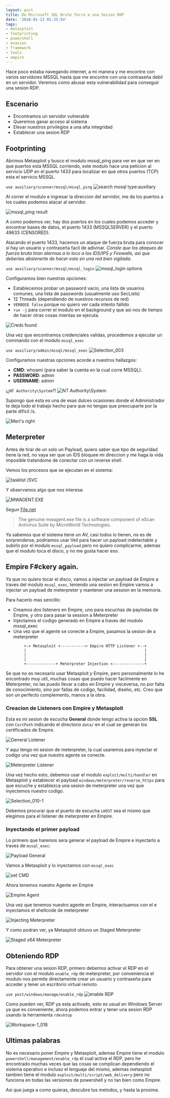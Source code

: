 ```yaml
---
layout: post
title: De Microsoft SQL Brute force a una Sesion RDP
date: '2018-01-13 01:35:54'
tags:
- metasploit
- footprinting
- powershell
- evasion
- framework
- tools
- empire
---
```


Hace poco estaba navegando internet, a mi manera y me encontre con varios servidores MSSQL hasta que me encontre con una contraseña debil en un servidor. Veremos como abusar esta vulnerabilidad para conseguir una sesion RDP.

## Escenario
* Encontramos un servidor vulnerable
* Queremos ganar acceso al sistema
* Elevar nuestros privilegios a una alta integridad
* Establecer una sesion RDP

## Footprinting

Abrimos Metasploit y busco el modulo mssql_ping para ver en que ver en que puertos esta MSSQL corriendo, este modulo hace una peticion al servicio UDP en el puerto 1433 para localizar en que otros puertos (TCP) esta el servicio MSSQL.

`use auxiliary/scanner/mssql/mssql_ping`
![search mssql type:auxiliary](/content/images/2018/01/Screenshot-from-2018-01-11-23-21-48-1.png)

Al correr el modulo e ingresar la direccion del servidor, me da los puertos a los cuales podemos atacar al servidor.

![mssql_ping result](/content/images/2018/01/Screenshot-from-2018-01-11-23-22-39.png)

A como podemos ver, hay dos puertos en los cuales podemos acceder y encontrar bases de datos, el puerto 1433 (MSSQLSERVER) y el puerto 49633 (CENSORED).

Atacando el puerto 1433, hacemos un ataque de fuerza bruta para conocer si hay un usuario y contraseña facil de adivinar. _Conste que los ataques de fuerza bruta tiran alarmas a lo loco a los IDS/IPS y Firewalls, asi que deberias abstenerte de hacer esto en una red bien vigilada._

`use auxiliary/scanner/mssql/mssql_login`
![mssql_login options](/content/images/2018/01/Screenshot-from-2018-01-11-23-27-23.png)

Configuramos bien nuestras opciones:
* Establecemos probar un password vacio, una lista de usuarios comunes, una lista de passwords (usualmente uso SecLists)
* 12 Threads (dependiendo de nuestros recursos de red)
* `VERBOSE false` porque no quiero ver cada intento fallido
* `run -j` para correr el modulo en el background y que asi nos de tiempo de hacer otras cosas mientas se ejecuta.

![Creds found](/content/images/2018/01/Selection_002.png)

Una vez que encontramos credenciales validas, procedemos a ejecutar un commando con el modulo `mssql_exec`

`use auxiliary/admin/mssql/mssql_exec`
![Selection_003](/content/images/2018/01/Selection_003.png)

Configuramos nuestras opciones acorde a nuestros hallazgos:
* **CMD**: whoami (para saber la cuenta en la cual corre MSSQL).
* **PASSWORD**: admin
* **USERNAME**: admin

¡¿`NT Authority\System`?!
![NT Authority\System](/content/images/2018/01/Selection_004.png)

Supongo que esta es una de esas dulces ocasiones donde el Administrador te deja todo el trabajo hecho para que no tengas que preocuparte por la parte dificil /s.

![Merl's right](https://i.imgur.com/JktnQQN.gif)

## Meterpreter
Antes de tirar de un solo un Payload, quiero saber que tipo de seguridad tiene la red, no vaya ser que un IDS bloquee mi direccion y me haga la vida imposible tratandome de conectar con un reverse shell.

Vemos los procesos que se ejecutan en el sistema:

![tasklist /SVC](/content/images/2018/01/Workspace-1_006.png)

Y observamos algo que nos interesa:

![MWAGENT.EXE](/content/images/2018/01/Selection_007.png)

Segun [File.net](https://www.file.net/process/mwagent.exe.html)
> The genuine mwagent.exe file is a software component of eScan Antivirus Suite by MicroWorld Technologies.

Ya sabemos que el sistema tiene un AV, casi todos lo tienen, no es de sorprenderse, podriamos usar Veil para hacer un payload indetectable y subirlo por el modulo `mssql_payload` pero no quiero complicarme, ademas que el modulo toca el disco, y no me gusta hacer eso.

## Empire F#ckery again.
Ya que no quiero tocar el disco, vamos a injectar un payload de Empire a traves del modulo `mssql_exec`, teniendo una sesion en Empire vamos a injectar un payload de meterpreter y mantener una session en la memoria.

Para hacerlo mas sencillo:
* Creamos dos listeners en Empire, uno para escuchas de paylodas de Empire, y otro para pasar la session a Meterpreter
* Injectamos el codigo generado en Empire a traves del modulo mssql_exec
* Una vez que el agente se conecte a Empire, pasamos la sesion de a meterpreter

```
        +-> Metasploit +-----------> Empire HTTP Listener +--+
        |                                                    |
        |                                                    |
        |                                                    |
        +-------------+ Meterpreter Injection <--------------+
```

Se que no es necesario usar Metasploit _y_ Empire, pero personalmente lo he encontrado muy util, muchas cosas que puedo hacer facilmente en Meterpreter, no las puedo llevar a cabo en Empire y visceversa, no por falta de conocimiento, sino por fallas de codigo, facilidad, diseño, etc. Creo que son un perfecto complemento, manos a la obra.

### Creacion de Listeners con Empire y Metasploit

Esta es mi sesion de escucha **General** donde tengo activa la opcion **SSL** con `CertPath` indicando el directorio `data/` en el cual se generan los certificados de Empire.

![General Listener](/content/images/2018/01/Workspace-1_008.png)

Y aqui tengo mi sesion de meterpreter, la cual usaremos para inyectar el codigo una vez que nuestro agente se conecte.

![Meterpreter Listener](/content/images/2018/01/Selection_009-1.png)

Una vez hecho esto, debemos usar el modulo `exploit/multi/handler` en Metasploit y establecer el payload `windows/meterpreter/reverse_https` para que escuche y establezca una sesion de meterpreter una vez que inyectemos nuestro codigo.

![Selection_010-1](/content/images/2018/01/Selection_010-1.png)

Debemos procurar que el puerto de escucha `LHOST` sea el mismo que elegimos para el listener de meterpreter en Empire.

### Inyectando el primer payload
Lo primero que haremos sera generar el payload de Empire e inyectarlo a traves de `mssql_exec`:

![Payload General](/content/images/2018/01/Selection_011.png)

Vamos a Metasploit y lo inyectamos con `mssql_exec`

![set CMD](/content/images/2018/01/Selection_012.png)

Ahora tenemos nuestro Agente en Empire

![Empire Agent](/content/images/2018/01/Selection_013-1.png)

Una vez que tenemos nuestro agente en Empire, interactuamos con el e inyectamos el shellcode de meterpreter

![Injecting Meterpreter](/content/images/2018/01/Selection_014.png)

Y como podran ver, ya Metasploit obtuvo un Staged Meterpreter

![Staged x64 Meterpreter](/content/images/2018/01/Selection_015.png)

## Obteniendo RDP
Para obtener una sesion RDP, primero debemos activar el RDP en el servidor con el modulo `enable_rdp` de meterpreter, por conveniencia el modulo nos permite directamente crear un usuario y contraseña para acceder y tener un escritorio virtual remoto.

`use post/windows/manage/enable_rdp`
![enable RDP](/content/images/2018/01/Selection_017.png)

Como pueden ver, RDP ya esta activado, esto es usual en Windows Server ya que es conveniente, ahora podemos entrar y tener una sesion RDP usando la herramienta `rdesktop`

![Workspace-1_018](/content/images/2018/01/Workspace-1_018.png)

## Ultimas palabras
No es necesario poner Empire y Metasploit, ademas Empire tiene el modulo `powershell/management/enable_rdp` el cual activa el RDP, pero he encontrado muchas veces que las cosas se complican dependiendo el sistema operativo e incluso el lenguaje del mismo, ademas metasploit tambien tiene el modulo `exploit/multi/script/web_delivery` pero no funciona en todas las versiones de powershell y no tan bien como Empire.

Asi que juega a como quieras, descubre tus metodos, y hasta la proxima.